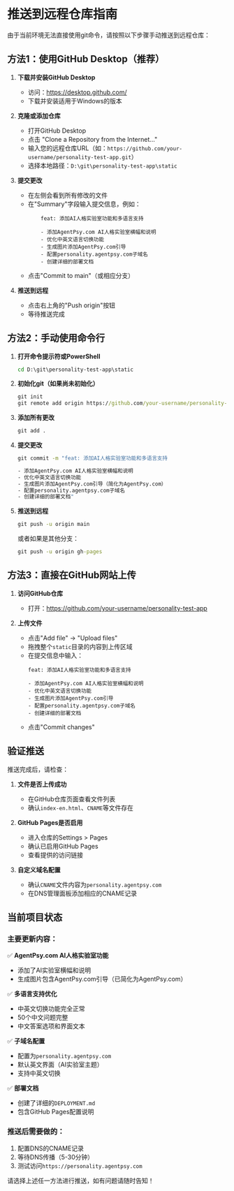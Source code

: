 # 推送到远程仓库指南

由于当前环境无法直接使用git命令，请按照以下步骤手动推送到远程仓库：

## 方法1：使用GitHub Desktop（推荐）

1. **下载并安装GitHub Desktop**
   - 访问：https://desktop.github.com/
   - 下载并安装适用于Windows的版本

2. **克隆或添加仓库**
   - 打开GitHub Desktop
   - 点击 "Clone a Repository from the Internet..."
   - 输入您的远程仓库URL（如：`https://github.com/your-username/personality-test-app.git`）
   - 选择本地路径：`D:\git\personality-test-app\static`

3. **提交更改**
   - 在左侧会看到所有修改的文件
   - 在"Summary"字段输入提交信息，例如：
     ```
         feat: 添加AI人格实验室功能和多语言支持
         
         - 添加AgentPsy.com AI人格实验室横幅和说明
         - 优化中英文语言切换功能
         - 生成图片添加AgentPsy.com引导
         - 配置personality.agentpsy.com子域名
         - 创建详细的部署文档
     ```
   - 点击"Commit to main"（或相应分支）

4. **推送到远程**
   - 点击右上角的"Push origin"按钮
   - 等待推送完成

## 方法2：手动使用命令行

1. **打开命令提示符或PowerShell**
   ```cmd
   cd D:\git\personality-test-app\static
   ```

2. **初始化git（如果尚未初始化）**
   ```cmd
   git init
   git remote add origin https://github.com/your-username/personality-test-app.git
   ```

3. **添加所有更改**
   ```cmd
   git add .
   ```

4. **提交更改**
   ```cmd
   git commit -m "feat: 添加AI人格实验室功能和多语言支持
   
   - 添加AgentPsy.com AI人格实验室横幅和说明
   - 优化中英文语言切换功能
   - 生成图片添加AgentPsy.com引导（简化为AgentPsy.com）
   - 配置personality.agentpsy.com子域名
   - 创建详细的部署文档"
   ```

5. **推送到远程**
   ```cmd
   git push -u origin main
   ```
   或者如果是其他分支：
   ```cmd
   git push -u origin gh-pages
   ```

## 方法3：直接在GitHub网站上传

1. **访问GitHub仓库**
   - 打开：https://github.com/your-username/personality-test-app

2. **上传文件**
   - 点击"Add file" → "Upload files"
   - 拖拽整个`static`目录的内容到上传区域
   - 在提交信息中输入：
     ```
     feat: 添加AI人格实验室功能和多语言支持
     
     - 添加AgentPsy.com AI人格实验室横幅和说明
     - 优化中英文语言切换功能
     - 生成图片添加AgentPsy.com引导
     - 配置personality.agentpsy.com子域名
     - 创建详细的部署文档
     ```
   - 点击"Commit changes"

## 验证推送

推送完成后，请检查：

1. **文件是否上传成功**
   - 在GitHub仓库页面查看文件列表
   - 确认`index-en.html`、`CNAME`等文件存在

2. **GitHub Pages是否启用**
   - 进入仓库的Settings > Pages
   - 确认已启用GitHub Pages
   - 查看提供的访问链接

3. **自定义域名配置**
   - 确认`CNAME`文件内容为`personality.agentpsy.com`
   - 在DNS管理面板添加相应的CNAME记录

## 当前项目状态

### 主要更新内容：
✅ **AgentPsy.com AI人格实验室功能**
- 添加了AI实验室横幅和说明
- 生成图片包含AgentPsy.com引导（已简化为AgentPsy.com）

✅ **多语言支持优化**
- 中英文切换功能完全正常
- 50个中文问题完整
- 中文答案选项和界面文本

✅ **子域名配置**
- 配置为`personality.agentpsy.com`
- 默认英文界面（AI实验室主题）
- 支持中英文切换

✅ **部署文档**
- 创建了详细的`DEPLOYMENT.md`
- 包含GitHub Pages配置说明

### 推送后需要做的：
1. 配置DNS的CNAME记录
2. 等待DNS传播（5-30分钟）
3. 测试访问`https://personality.agentpsy.com`

请选择上述任一方法进行推送，如有问题请随时告知！